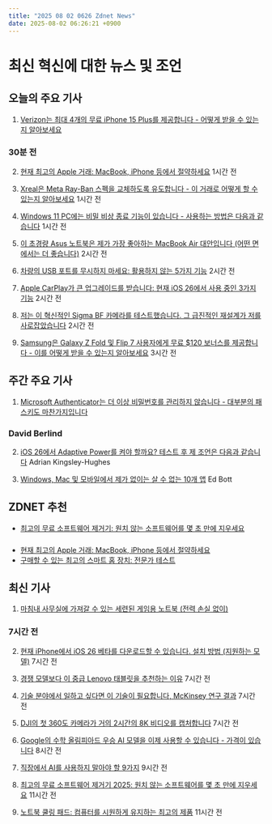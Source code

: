 ```yaml
---
title: "2025 08 02 0626 Zdnet News"
date: 2025-08-02 06:26:21 +0900
---
```


# 최신 혁신에 대한 뉴스 및 조언
## 오늘의 주요 기사 

1. [Verizon는 최대 4개의 무료 iPhone 15 Plus를 제공합니다 - 어떻게 받을 수 있는지 알아보세요](https://www.zdnet.com/article/verizon-will-give-you-up-to-four-free-iphone-15-plus-phones-heres-how-to-get-yours/) 
### 30분 전 

2. [현재 최고의 Apple 거래: MacBook, iPhone 등에서 절약하세요](https://www.zdnet.com/article/best-apple-deals-2025/) 1시간 전 

3. [Xreal은 Meta Ray-Ban 스펙을 교체하도록 유도합니다 - 이 거래로 어떻게 할 수 있는지 알아보세요](https://www.zdnet.com/article/xreal-wants-you-to-split-with-your-meta-ray-ban-specs-heres-how-with-this-trade-in-deal/) 1시간 전 

4. [Windows 11 PC에는 비밀 비상 종료 기능이 있습니다 - 사용하는 방법은 다음과 같습니다](https://www.zdnet.com/article/your-windows-11-pc-has-a-secret-emergency-shutdown-feature-heres-how-to-use-it/) 1시간 전 

5. [이 초경량 Asus 노트북은 제가 가장 좋아하는 MacBook Air 대안입니다 (어떤 면에서는 더 좋습니다)](https://www.zdnet.com/article/this-ultraportable-asus-laptop-is-my-favorite-macbook-air-alternative-and-its-better-in-some-ways/) 2시간 전 

6. [차량의 USB 포트를 무시하지 마세요: 활용하지 않는 5가지 기능](https://www.zdnet.com/article/stop-ignoring-your-cars-usb-port-5-features-youre-not-taking-advantage-of/) 2시간 전 

7. [Apple CarPlay가 큰 업그레이드를 받습니다: 현재 iOS 26에서 사용 중인 3가지 기능](https://www.zdnet.com/article/your-apple-carplay-is-getting-a-big-upgrade-3-features-im-using-on-ios-26-right-now/) 2시간 전 

8. [저는 이 혁신적인 Sigma BF 카메라를 테스트했습니다. 그 급진적인 재설계가 저를 사로잡았습니다](https://www.zdnet.com/article/i-tested-the-viral-sigma-bf-camera-and-its-radical-redesign-has-me-hooked/) 2시간 전 

9. [Samsung은 Galaxy Z Fold 및 Flip 7 사용자에게 무료 $120 보너스를 제공합니다 - 이를 어떻게 받을 수 있는지 알아보세요](https://www.zdnet.com/article/samsung-is-giving-galaxy-z-fold-and-flip-7-users-a-free-120-bonus-how-to-redeem-it/) 3시간 전

## 주간 주요 기사 

1. [Microsoft Authenticator는 더 이상 비밀번호를 관리하지 않습니다 - 대부분의 패스키도 마찬가지입니다](https://www.zdnet.com/article/microsoft-authenticator-wont-manage-your-passwords-anymore-or-most-passkeys/) 
### David Berlind 

2. [iOS 26에서 Adaptive Power를 켜야 할까요? 테스트 후 제 조언은 다음과 같습니다](https://www.zdnet.com/article/should-you-turn-on-adaptive-power-on-ios-26-heres-my-advice-after-testing-it/) Adrian Kingsley-Hughes 

3. [Windows, Mac 및 모바일에서 제가 없이는 살 수 없는 10개 앱](https://www.zdnet.com/home-and-office/work-life/the-10-apps-i-cant-live-or-work-without-on-windows-mac-and-mobile/) Ed Bott 

## ZDNET 추천 

- [최고의 무료 소프트웨어 제거기: 원치 않는 소프트웨어를 몇 초 만에 지우세요](https://www.zdnet.com/article/best-free-software-uninstallers/) 

### 
- [현재 최고의 Apple 거래: MacBook, iPhone 등에서 절약하세요](https://www.zdnet.com/article/best-apple-deals-2025/) 
- [구매할 수 있는 최고의 스마트 홈 장치: 전문가 테스트](https://www.zdnet.com/home-and-office/smart-home/best-smart-home-device/) 

## 최신 기사 

1. [마침내 사무실에 가져갈 수 있는 세련된 게임용 노트북 (전력 손실 없이)](https://www.zdnet.com/article/finally-a-sleek-gaming-laptop-i-can-take-to-the-office-without-sacrificing-power/) 
### 7시간 전 

2. [현재 iPhone에서 iOS 26 베타를 다운로드할 수 있습니다. 설치 방법 (지원하는 모델)](https://www.zdnet.com/article/you-can-download-ios-26-beta-on-your-iphone-now-how-to-install-and-which-models-support-it/) 7시간 전 

3. [경쟁 모델보다 이 중급 Lenovo 태블릿을 추천하는 이유](https://www.zdnet.com/article/why-im-recommending-this-midrange-lenovo-tablet-over-competing-models/) 7시간 전 

4. [기술 분야에서 일하고 싶다면 이 기술이 필요합니다, McKinsey 연구 결과](https://www.zdnet.com/article/want-a-job-in-tech-you-need-these-skills-mckinsey-study-shows/) 7시간 전 

5. [DJI의 첫 360도 카메라가 거의 2시간의 8K 비디오를 캡처합니다](https://www.zdnet.com/article/djis-first-360-degree-camera-captures-nearly-two-hours-of-8k-video/) 7시간 전 

6. [Google의 수학 올림피아드 우승 AI 모델을 이제 사용할 수 있습니다 - 가격이 있습니다](https://www.zdnet.com/article/you-can-use-googles-math-olympiad-winning-deep-think-ai-model-now-for-a-price/) 8시간 전 

7. [직장에서 AI를 사용하지 말아야 할 9가지](https://www.zdnet.com/article/9-things-you-shouldnt-use-ai-for-at-work/) 9시간 전 

8. [최고의 무료 소프트웨어 제거기 2025: 원치 않는 소프트웨어를 몇 초 만에 지우세요](https://www.zdnet.com/article/best-free-software-uninstallers/) 11시간 전 

9. [노트북 쿨링 패드: 컴퓨터를 시원하게 유지하는 최고의 제품](https://www.zdnet.com/home-and-office/best-laptop-cooling-pad/) 11시간 전